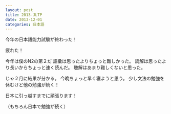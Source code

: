 ```yaml
---
layout: post
title: 2013-JLTP
date: 2013-12-01
categories: 日本語
---
```


今年の日本語能力試験が終わった！

疲れた！

今年は僕のN2の第２だ
語彙は思ったよりちょっと難しかった。
読解は思ったより長いからちょっと速く読んだ。
聴解はあまり難しくないと思った。

じゃ２月に結果が分かる。
今晩ちょっと早く寝ようと思う。
少し文法の勉強を休むけど他の勉強が続く！

日本に引っ越すまでに頑張ります！

（もちろん日本で勉強が続く）
